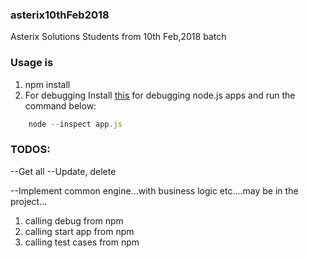 ### asterix10thFeb2018
Asterix Solutions Students from 10th Feb,2018 batch

### Usage is 
1. npm install
2. For debugging 
   Install [this](https://chrome.google.com/webstore/detail/nodejs-v8-inspector-manag/gnhhdgbaldcilmgcpfddgdbkhjohddkj/related) for debugging node.js apps and run the command below:
```javascript 
    node --inspect app.js 
```

### TODOS:


--Get all
--Update, delete

--Implement common engine...with business logic etc....may be in the project...

1. calling debug from npm
2. calling start app from npm
3. calling test cases from npm

